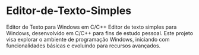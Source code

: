 # Editor-de-Texto-Simples
Editor de Texto para Windows em C/C++ Editor de texto simples para Windows, desenvolvido em C/C++ para fins de estudo pessoal. Este projeto visa explorar o ambiente de programação Windows, iniciando com funcionalidades básicas e evoluindo para recursos avançados.
